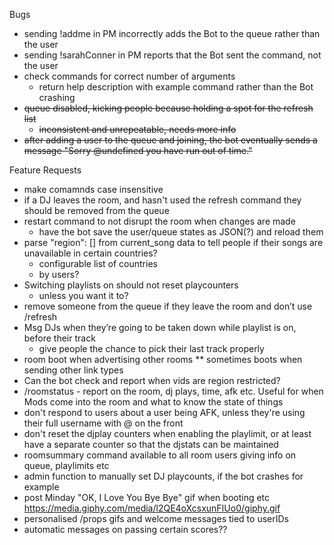 Bugs
* sending !addme in PM incorrectly adds the Bot to the queue rather than the user
* sending !sarahConner in PM reports that the Bot sent the command, not the user
* check commands for correct number of arguments
  * return help description with example command rather than the Bot crashing
* ~~queue disabled, kicking people because holding a spot for the refresh list~~
  * ~~inconsistent and unrepeatable, needs more info~~
* ~~after adding a user to the queue and joining, the bot eventually sends a message "Sorry @undefined you have run out of time."~~

Feature Requests
* make comamnds case insensitive
* if a DJ leaves the room, and hasn't used the refresh command they should be removed from the queue
* restart command to not disrupt the room when changes are made
  * have the bot save the user/queue states as JSON(?) and reload them
* parse "region": [] from current_song data to tell people if their songs are unavailable in certain countries?
  * configurable list of countries
  * by users?
* Switching playlists on should not reset playcounters
  * unless you want it to?
* remove someone from the queue if they leave the room and don’t use /refresh
* Msg DJs when they’re going to be taken down while playlist is on, before their track
  * give people the chance to pick their last track properly
* room boot when advertising other rooms
** sometimes boots when sending other link types
* Can the bot check and report when vids are region restricted?
* /roomstatus - report on the room, dj plays, time, afk etc. Useful for when Mods come into the room and what to know the state of things
* don't respond to users about a user being AFK, unless they're using their full username with @ on the front
* don't reset the djplay counters when enabling the playlimit, or at least have a separate counter so that the djstats can be maintained
* roomsummary command available to all room users giving info on queue, playlimits etc
* admin function to manually set DJ playcounts, if the bot crashes for example
* post Minday "OK, I Love You Bye Bye" gif when booting etc
https://media.giphy.com/media/l2QE4oXcsxunFIUo0/giphy.gif
* personalised /props gifs and welcome messages tied to userIDs
* automatic messages on passing certain scores??
